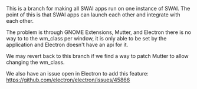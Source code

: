 This is a branch for making all SWAI apps run on one instance of SWAI. The point of this is that SWAI apps can launch each other and integrate with each other.

The problem is through GNOME Extensions, Mutter, and Electron there is no way to to the wm_class per window, it is only able to be set by the application and Electron doesn't have an api for it.

We may revert back to this branch if we find a way to patch Mutter to allow changing the wm_class.

We also have an issue open in Electron to add this feature: https://github.com/electron/electron/issues/45866
